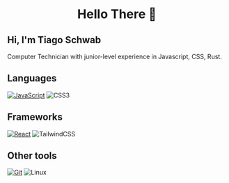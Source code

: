 <h1 align="center">Hello There  🧙</h1>

## Hi, I'm Tiago Schwab

Computer Technician with junior-level experience in Javascript, CSS, Rust.

## Languages

[![JavaScript](https://img.shields.io/badge/JavaScript-0D1117?style=for-the-badge&logo=javascript&logoColor=white)](https://www.javascript.com/)
![CSS3](https://img.shields.io/badge/css3-0D1117.svg?style=for-the-badge&logo=css3&logoColor=white)

## Frameworks

[![React](https://img.shields.io/badge/React-0D1117?style=for-the-badge&logo=react&logoColor=white)](https://reactjs.org/)
![TailwindCSS](https://img.shields.io/badge/tailwindcss-0D1117.svg?style=for-the-badge&logo=tailwind-css&logoColor=white)

## Other tools

[![Git](https://img.shields.io/badge/Git-0D1117?style=for-the-badge&logo=git&logoColor=white)](https://git-scm.com/)
![Linux](https://img.shields.io/badge/Linux-0D1117?style=for-the-badge&logo=linux&logoColor=white)
